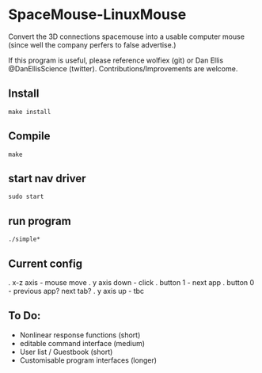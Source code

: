 # SpaceMouse-LinuxMouse
Convert the 3D connections spacemouse into a usable computer mouse (since well the company perfers to false advertise.)


If this program is useful, please reference wolfiex (git) or Dan Ellis @DanEllisScience (twitter). Contributions/Improvements are welcome.




## Install 
`make install`

## Compile 
`make`

## start nav driver 
`sudo start`

## run program 
`./simple*`

## Current config

. x-z axis - mouse move
. y axis down - click
. button 1 - next app 
. button 0 - previous app? next tab?
. y axis up - tbc

## To Do:

- Nonlinear response functions (short)
- editable command interface (medium)
- User list / Guestbook (short)
- Customisable program interfaces (longer)
